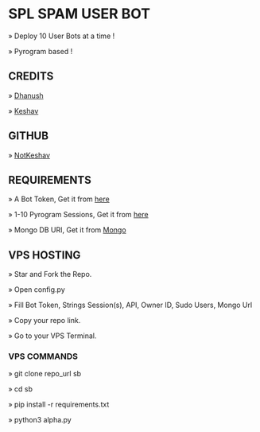 # SPL SPAM USER BOT

» Deploy 10 User Bots at a time !

» Pyrogram based !

## CREDITS

» [Dhanush](https://t.me/c_s_m_king)

» [Keshav](https://t.me/NotKeshav)

## GITHUB

» [NotKeshav](https://github.com/NotKeshav)

## REQUIREMENTS

» A Bot Token, Get it from [here](t.me/BOTFATHER)

» 1-10 Pyrogram Sessions, Get it from [here](https://t.me/Coding_Bots/3404)

» Mongo DB URI, Get it from [Mongo](www.mongodb.com)

## VPS HOSTING

» Star and Fork the Repo.

» Open config.py

» Fill Bot Token, Strings Session(s), API, Owner ID, Sudo Users, Mongo Url

» Copy your repo link.

» Go to your VPS Terminal.

### VPS COMMANDS

» git clone repo_url sb

» cd sb

» pip install -r requirements.txt

» python3 alpha.py
